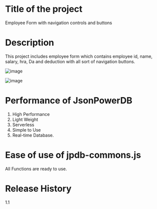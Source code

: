 # Title of the project
Employee Form with navigation controls and buttons
# Description
This project includes employee form which contains employee id, name, salary, hra, Da and deduction with all sort of navigation buttons.

![image](https://user-images.githubusercontent.com/109976709/183889369-045072b6-53b2-4699-a6f7-af20789674d7.png)

![image](https://user-images.githubusercontent.com/109976709/183889331-420e0fae-d7da-410d-9e98-c4857af9e8e0.png)

# Performance of JsonPowerDB
1. High Performance
2. Light Weight
3. Serverless
4. Simple to Use
5. Real-time Database.


# Ease of use of jpdb-commons.js
All Functions are ready to use.


# Release History
1.1


